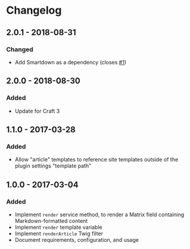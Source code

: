 # Changelog

## 2.0.1 - 2018-08-31
### Changed
- Add Smartdown as a dependency (closes [#1])

[#1]: https://github.com/experience/article.craft-plugin/issues/1

## 2.0.0 - 2018-08-30
### Added
- Update for Craft 3

## 1.1.0 - 2017-03-28
### Added
- Allow "article" templates to reference site templates outside of the plugin settings "template path"

## 1.0.0 - 2017-03-04
### Added
- Implement `render` service method, to render a Matrix field containing Markdown-formatted content
- Implement `render` template variable
- Implement `renderArticle` Twig filter
- Document requirements, configuration, and usage

